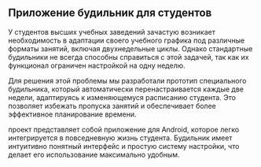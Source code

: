 ## Приложение будильник для студентов

У студентов высших учебных заведений зачастую возникает необходимость в адаптации своего учебного графика под различные форматы занятий, включая двухнедельные циклы. Однако стандартные будильники не всегда способны справиться с этой задачей, так как их функционал ограничен настройкой на одну неделю.

Для решения этой проблемы мы разработали прототип специального будильника, который автоматически перенастраивается каждые две недели, адаптируясь к изменяющемуся расписанию студента. Это позволяет избежать пропуска занятий и обеспечивает более эффективное планирование времени.

проект представляет собой приложение для Android, которое легко интегрируется в повседневную жизнь студента. Будильник имеет интуитивно понятный интерфейс и простую систему настройки, что делает его использование максимально удобным.
